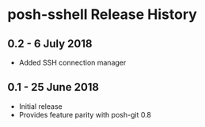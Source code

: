 # posh-sshell Release History

## 0.2 - 6 July 2018
- Added SSH connection manager

## 0.1 - 25 June 2018
- Initial release
- Provides feature parity with posh-git 0.8
